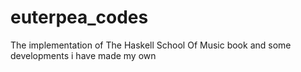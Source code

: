 # euterpea_codes

The implementation of The Haskell School Of Music book and some developments i have made my own
